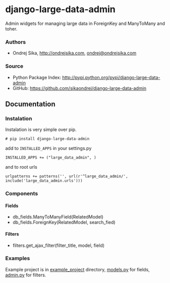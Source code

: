 django-large-data-admin
=======================

Admin widgets for managing large data in ForeignKey and ManyToMany and toher.

### Authors
*  Ondrej Sika, <http://ondrejsika.com>, ondrej@ondrejsika.com

### Source
* Python Package Index: <http://pypi.python.org/pypi/django-large-data-admin>
* GitHub: <https://github.com/sikaondrej/django-large-data-admin>

## Documentation

### Instalation

Instalation is very simple over pip.

    # pip install django-large-data-admin

add to `INSTALLED_APPS` in your settings.py

    INSTALLED_APPS += ("large_data_admin", )

and to root urls

    urlpatterns += patterns('', url(r'^large_data_admin/', include('large_data_admin.urls')))

### Components

#### Fields
* db_fields.ManyToManyField(RelatedModel)
* db_fields.ForeignKey(RelatedModel, search_fied)

#### Filters
* filters.get_ajax_filter(filter_title, model, field)

### Examples

Example project is in [example_project](example_project) directory, [models.py](example_project/lda_example/models.py) for fields, [admin.py](example_project/lda_example/admin.py) for filters.